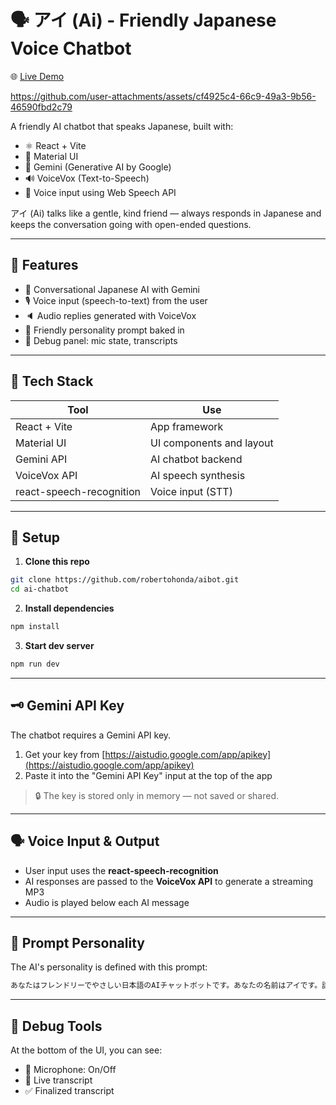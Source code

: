 
# 🗣️ アイ (Ai) - Friendly Japanese Voice Chatbot

🌐 [Live Demo](https://robertohonda.github.io/aibot/)

https://github.com/user-attachments/assets/cf4925c4-66c9-49a3-9b56-46590fbd2c79

A friendly AI chatbot that speaks Japanese, built with:

- ⚛️ React + Vite  
- 🎨 Material UI  
- 🧠 Gemini (Generative AI by Google)  
- 🔊 VoiceVox (Text-to-Speech)  
- 🎤 Voice input using Web Speech API  

アイ (Ai) talks like a gentle, kind friend — always responds in Japanese and keeps the conversation going with open-ended questions.

---

## 🚀 Features

- 💬 Conversational Japanese AI with Gemini
- 🎙️ Voice input (speech-to-text) from the user
- 🔈 Audio replies generated with VoiceVox
- 👧 Friendly personality prompt baked in
- 🧪 Debug panel: mic state, transcripts

---

## 🧱 Tech Stack

| Tool                     | Use                         |
|--------------------------|-----------------------------|
| React + Vite             | App framework               |
| Material UI              | UI components and layout    |
| Gemini API               | AI chatbot backend          |
| VoiceVox API             | AI speech synthesis         |
| react-speech-recognition | Voice input (STT)           |

---

## 🔧 Setup

1. **Clone this repo**

```bash
git clone https://github.com/robertohonda/aibot.git
cd ai-chatbot
```

2. **Install dependencies**

```bash
npm install
```

3. **Start dev server**

```bash
npm run dev
```

---

## 🗝️ Gemini API Key

The chatbot requires a Gemini API key.

1. Get your key from [https://aistudio.google.com/app/apikey](https://aistudio.google.com/app/apikey)
2. Paste it into the "Gemini API Key" input at the top of the app

> 🔒 The key is stored only in memory — not saved or shared.

---

## 🗣️ Voice Input & Output

- User input uses the **react-speech-recognition**
- AI responses are passed to the **VoiceVox API** to generate a streaming MP3  
- Audio is played below each AI message

---

## 📄 Prompt Personality

The AI's personality is defined with this prompt:

```txt
あなたはフレンドリーでやさしい日本語のAIチャットボットです。あなたの名前はアイです。話し方は自然で丁寧すぎない、親しみのある口調（やさしい友達や先輩のように）で会話します。ユーザーの話にしっかり共感し、返事をしたあとは、必ず関連する質問を返して会話を続けてください。オープンな質問で、ユーザーにもっと話してもらえるようにしてください。必ず日本語で答えてください。
```

---

## 🧪 Debug Tools

At the bottom of the UI, you can see:

- 🎤 Microphone: On/Off
- 📝 Live transcript
- ✅ Finalized transcript
